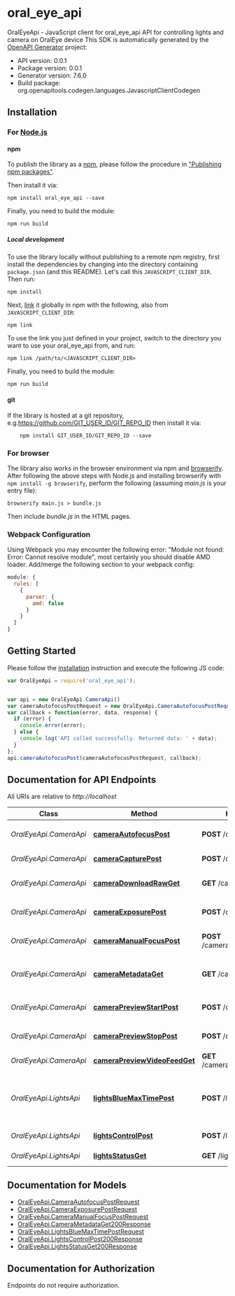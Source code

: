 # oral_eye_api

OralEyeApi - JavaScript client for oral_eye_api
API for controlling lights and camera on OralEye device
This SDK is automatically generated by the [OpenAPI Generator](https://openapi-generator.tech) project:

- API version: 0.0.1
- Package version: 0.0.1
- Generator version: 7.6.0
- Build package: org.openapitools.codegen.languages.JavascriptClientCodegen

## Installation

### For [Node.js](https://nodejs.org/)

#### npm

To publish the library as a [npm](https://www.npmjs.com/), please follow the procedure in ["Publishing npm packages"](https://docs.npmjs.com/getting-started/publishing-npm-packages).

Then install it via:

```shell
npm install oral_eye_api --save
```

Finally, you need to build the module:

```shell
npm run build
```

##### Local development

To use the library locally without publishing to a remote npm registry, first install the dependencies by changing into the directory containing `package.json` (and this README). Let's call this `JAVASCRIPT_CLIENT_DIR`. Then run:

```shell
npm install
```

Next, [link](https://docs.npmjs.com/cli/link) it globally in npm with the following, also from `JAVASCRIPT_CLIENT_DIR`:

```shell
npm link
```

To use the link you just defined in your project, switch to the directory you want to use your oral_eye_api from, and run:

```shell
npm link /path/to/<JAVASCRIPT_CLIENT_DIR>
```

Finally, you need to build the module:

```shell
npm run build
```

#### git

If the library is hosted at a git repository, e.g.https://github.com/GIT_USER_ID/GIT_REPO_ID
then install it via:

```shell
    npm install GIT_USER_ID/GIT_REPO_ID --save
```

### For browser

The library also works in the browser environment via npm and [browserify](http://browserify.org/). After following
the above steps with Node.js and installing browserify with `npm install -g browserify`,
perform the following (assuming *main.js* is your entry file):

```shell
browserify main.js > bundle.js
```

Then include *bundle.js* in the HTML pages.

### Webpack Configuration

Using Webpack you may encounter the following error: "Module not found: Error:
Cannot resolve module", most certainly you should disable AMD loader. Add/merge
the following section to your webpack config:

```javascript
module: {
  rules: [
    {
      parser: {
        amd: false
      }
    }
  ]
}
```

## Getting Started

Please follow the [installation](#installation) instruction and execute the following JS code:

```javascript
var OralEyeApi = require('oral_eye_api');


var api = new OralEyeApi.CameraApi()
var cameraAutofocusPostRequest = new OralEyeApi.CameraAutofocusPostRequest(); // {CameraAutofocusPostRequest} 
var callback = function(error, data, response) {
  if (error) {
    console.error(error);
  } else {
    console.log('API called successfully. Returned data: ' + data);
  }
};
api.cameraAutofocusPost(cameraAutofocusPostRequest, callback);

```

## Documentation for API Endpoints

All URIs are relative to *http://localhost*

Class | Method | HTTP request | Description
------------ | ------------- | ------------- | -------------
*OralEyeApi.CameraApi* | [**cameraAutofocusPost**](docs/CameraApi.md#cameraAutofocusPost) | **POST** /camera/autofocus | Set auto-focus on/off
*OralEyeApi.CameraApi* | [**cameraCapturePost**](docs/CameraApi.md#cameraCapturePost) | **POST** /camera/capture | Capture raw image
*OralEyeApi.CameraApi* | [**cameraDownloadRawGet**](docs/CameraApi.md#cameraDownloadRawGet) | **GET** /camera/download_raw | Download raw file of a capture
*OralEyeApi.CameraApi* | [**cameraExposurePost**](docs/CameraApi.md#cameraExposurePost) | **POST** /camera/exposure | Set exposure time
*OralEyeApi.CameraApi* | [**cameraManualFocusPost**](docs/CameraApi.md#cameraManualFocusPost) | **POST** /camera/manual_focus | Set manual focus distance
*OralEyeApi.CameraApi* | [**cameraMetadataGet**](docs/CameraApi.md#cameraMetadataGet) | **GET** /camera/metadata | Retrieve metadata of a capture
*OralEyeApi.CameraApi* | [**cameraPreviewStartPost**](docs/CameraApi.md#cameraPreviewStartPost) | **POST** /camera/preview/start | Start camera preview
*OralEyeApi.CameraApi* | [**cameraPreviewStopPost**](docs/CameraApi.md#cameraPreviewStopPost) | **POST** /camera/preview/stop | Stop camera preview
*OralEyeApi.CameraApi* | [**cameraPreviewVideoFeedGet**](docs/CameraApi.md#cameraPreviewVideoFeedGet) | **GET** /camera/preview/video_feed | Get MJPEG video feed
*OralEyeApi.LightsApi* | [**lightsBlueMaxTimePost**](docs/LightsApi.md#lightsBlueMaxTimePost) | **POST** /lights/blue/max_time | Set blue light maximum on time for health safety
*OralEyeApi.LightsApi* | [**lightsControlPost**](docs/LightsApi.md#lightsControlPost) | **POST** /lights/control | Set lights on/off
*OralEyeApi.LightsApi* | [**lightsStatusGet**](docs/LightsApi.md#lightsStatusGet) | **GET** /lights/status | Get status of the lights


## Documentation for Models

 - [OralEyeApi.CameraAutofocusPostRequest](docs/CameraAutofocusPostRequest.md)
 - [OralEyeApi.CameraExposurePostRequest](docs/CameraExposurePostRequest.md)
 - [OralEyeApi.CameraManualFocusPostRequest](docs/CameraManualFocusPostRequest.md)
 - [OralEyeApi.CameraMetadataGet200Response](docs/CameraMetadataGet200Response.md)
 - [OralEyeApi.LightsBlueMaxTimePostRequest](docs/LightsBlueMaxTimePostRequest.md)
 - [OralEyeApi.LightsControlPost200Response](docs/LightsControlPost200Response.md)
 - [OralEyeApi.LightsStatusGet200Response](docs/LightsStatusGet200Response.md)


## Documentation for Authorization

Endpoints do not require authorization.

